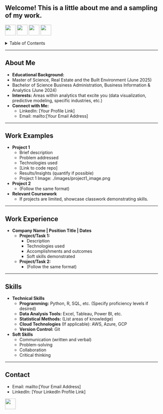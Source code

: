 <a name="readme-top"></a>

## Welcome! This is a little about me and a sampling of my work.

[<img src="https://user-images.githubusercontent.com/91146906/162140860-bfb69654-5603-49bd-a7a1-a836ab1c772c.svg" height="35"/>](#about-me)
[<img src="https://user-images.githubusercontent.com/91146906/152290724-72946642-3e58-4ba3-b5b8-b687628526b1.svg" height="35"/>](#work-examples)
[<img src="https://user-images.githubusercontent.com/91146906/162140921-207cd392-cfe5-40e6-a84e-0a16e19e405a.svg" height="35"/>](#work-experience)
[<img src="https://user-images.githubusercontent.com/91146906/162140965-cf707805-9abd-43f7-8314-4f96794c44dc.svg" height="35"/>](#skills)

<details>
<summary>Table of Contents</summary>
<ol>
<li><a href="#about-me">About Me</a></li>
<li><a href="#work-examples">Work Examples</a></li>
<li><a href="#work-experience">Work Experience</a></li>
<li><a href="#skills">Skills</a></li>
<li><a href="#contact">Contact</a></li>
</ol>
</details>

<a name="about-me"></a>
<hr>

## About Me

* **Educational Background:**
* Master of Science, Real Estate and the Built Environment (June 2025)
* Bachelor of Science Business Administration, Business Information & Analytics (June 2024)
* **Interests:** Areas within analytics that excite you (data visualization, predictive modeling, specific industries, etc.)
* **Connect with Me:** 
    * LinkedIn: [Your Profile Link]
    * Email: mailto:[Your Email Address]  

<a name="work-examples"></a>
<hr>

## Work Examples

* **Project 1**
    * Brief description 
    * Problem addressed
    * Technologies used
    * [Link to code repo] 
    * Results/Insights (quantify if possible)
    * Project 1 Image: ./images/project1_image.png  
* **Project 2** 
    * (Follow the same format)
* **Relevant Coursework**
    * If projects are limited, showcase classwork demonstrating skills. 

<a name="work-experience"></a>
<hr>

## Work Experience

* **Company Name | Position Title | Dates**
    * **Project/Task 1:** 
        * Description
        * Technologies used
        * Accomplishments and outcomes
        * Soft skills demonstrated
   * **Project/Task 2:**
       * (Follow the same format)

<a name="skills"></a>
<hr>

## Skills

* **Technical Skills**
    * **Programming:** Python, R, SQL, etc. (Specify proficiency levels if desired)
    * **Data Analysis Tools:** Excel, Tableau, Power BI, etc.
    * **Statistical Methods:** (List areas of knowledge)
    * **Cloud Technologies** (If applicable): AWS, Azure, GCP
    * **Version Control:** Git
* **Soft Skills**
    * Communication (written and verbal)
    * Problem-solving
    * Collaboration
    * Critical thinking

<a name="contact"></a> 
<hr> 

## Contact

* Email: mailto:[Your Email Address]
* LinkedIn: [Your LinkedIn Profile Link] 

[<img src="https://user-images.githubusercontent.com/91146906/152072378-b0168a2d-e85c-47c6-a272-fcfb3f6a44ae.svg" height="35"/>](#readme-top) 
